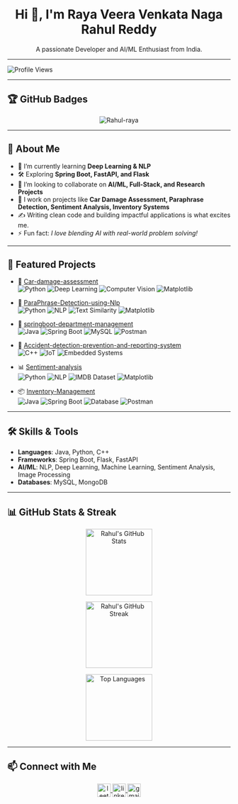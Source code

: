 <h1 align="center">Hi 👋, I'm Raya Veera Venkata Naga Rahul Reddy</h1>
<p align="center">A passionate Developer and AI/ML Enthusiast from India.</p>

---

![Profile Views](https://komarev.com/ghpvc/?username=Rahul-raya&label=Profile%20views&color=0e75b6&style=flat)

---

## 🏆 GitHub Badges
<p align="center">
  <img src="https://github-profile-trophy.vercel.app/?username=Rahul-raya&theme=darkhub&row=1&column=6&margin-w=15&margin-h=15" alt="Rahul-raya" />
</p>

---

## 🚀 About Me
- 🌱 I’m currently learning **Deep Learning & NLP**
- 🛠️ Exploring **Spring Boot, FastAPI, and Flask**
- 🤝 I’m looking to collaborate on **AI/ML, Full-Stack, and Research Projects**
- 📘 I work on projects like **Car Damage Assessment, Paraphrase Detection, Sentiment Analysis, Inventory Systems**
- ✍️ Writing clean code and building impactful applications is what excites me.
- ⚡ Fun fact: *I love blending AI with real-world problem solving!*

---

## 📂 Featured Projects

- 🚗 [Car-damage-assessment](https://github.com/Rahul-raya/Car-damage-assesment)  
  ![Python](https://img.shields.io/badge/Python-3776AB?style=flat&logo=python&logoColor=white)
  ![Deep Learning](https://img.shields.io/badge/Deep%20Learning-black?style=flat&logo=pytorch&logoColor=red)
  ![Computer Vision](https://img.shields.io/badge/Computer%20Vision-008080?style=flat&logo=opencv&logoColor=white)
  ![Matplotlib](https://img.shields.io/badge/Matplotlib-11557c?style=flat&logo=plotly&logoColor=white)

- 🔁 [ParaPhrase-Detection-using-Nlp](https://github.com/Rahul-raya/ParaPhrase-Detection-using-Nlp)  
  ![Python](https://img.shields.io/badge/Python-3776AB?style=flat&logo=python&logoColor=white)
  ![NLP](https://img.shields.io/badge/NLP-Natural%20Language%20Processing-brightgreen?style=flat)
  ![Text Similarity](https://img.shields.io/badge/Text%20Similarity-FF6F00?style=flat)
  ![Matplotlib](https://img.shields.io/badge/Matplotlib-11557c?style=flat&logo=plotly&logoColor=white)

- 🏢 [springboot-department-management](https://github.com/Rahul-raya/springboot-department-management)  
  ![Java](https://img.shields.io/badge/Java-ED8B00?style=flat&logo=openjdk&logoColor=white)
  ![Spring Boot](https://img.shields.io/badge/Spring%20Boot-6DB33F?style=flat&logo=springboot&logoColor=white)
  ![MySQL](https://img.shields.io/badge/MySQL-4479A1?style=flat&logo=mysql&logoColor=white)
  ![Postman](https://img.shields.io/badge/Postman-FF6C37?style=flat&logo=postman&logoColor=white)

- 🚨 [Accident-detection-prevention-and-reporting-system](https://github.com/Rahul-raya/Accident-detection-prevention-and-reporting-system)  
  ![C++](https://img.shields.io/badge/C++-00599C?style=flat&logo=cplusplus&logoColor=white)
  ![IoT](https://img.shields.io/badge/IoT-Internet%20of%20Things-blue?style=flat)
  ![Embedded Systems](https://img.shields.io/badge/Embedded%20Systems-800080?style=flat)

- 📊 [Sentiment-analysis](https://github.com/Rahul-raya/Sentiment-analysis)  
  ![Python](https://img.shields.io/badge/Python-3776AB?style=flat&logo=python&logoColor=white)
  ![NLP](https://img.shields.io/badge/NLP-Sentiment%20Analysis-brightgreen?style=flat)
  ![IMDB Dataset](https://img.shields.io/badge/Dataset-IMDB-yellow?style=flat)
  ![Matplotlib](https://img.shields.io/badge/Matplotlib-11557c?style=flat&logo=plotly&logoColor=white)

- 📦 [Inventory-Management](https://github.com/Rahul-raya/Inventory-Management)  
  ![Java](https://img.shields.io/badge/Java-ED8B00?style=flat&logo=openjdk&logoColor=white)
  ![Spring Boot](https://img.shields.io/badge/Spring%20Boot-6DB33F?style=flat&logo=springboot&logoColor=white)
  ![Database](https://img.shields.io/badge/Database-MySQL-informational?style=flat)
  ![Postman](https://img.shields.io/badge/Postman-FF6C37?style=flat&logo=postman&logoColor=white)



---

## 🛠️ Skills & Tools
- **Languages**: Java, Python, C++
- **Frameworks**: Spring Boot, Flask, FastAPI
- **AI/ML**: NLP, Deep Learning, Machine Learning, Sentiment Analysis, Image Processing
- **Databases**: MySQL, MongoDB

---

## 📊 GitHub Stats & Streak
<p align="center">
  <!-- GitHub Stats -->
  <img src="https://github-readme-stats.vercel.app/api?username=Rahul-raya&show_icons=true&theme=radical&hide_border=true&count_private=true&v=1" 
       alt="Rahul's GitHub Stats" height="150" />
</p>
<p align="center">
  <!-- GitHub Streak -->
  <img src="https://github-readme-streak-stats.herokuapp.com?user=Rahul-raya&theme=radical&hide_border=true" 
       alt="Rahul's GitHub Streak" height="150"/>
</p>

<p align="center">
  <!-- Top Languages (Including Private Repos) -->
  <img src="https://github-readme-stats.vercel.app/api/top-langs/?username=Rahul-raya&layout=compact&theme=radical&hide_border=true&count_private=true&v=1" 
       alt="Top Languages" height="150"/>
</p>

---



## 📫 Connect with Me
<p align="center">
  <a href="https://leetcode.com/u/Rahul_Raya/" target="blank">
    <img align="center" src="https://upload.wikimedia.org/wikipedia/commons/1/19/LeetCode_logo_black.png" alt="leetcode" height="30" width="30" />
  </a>

  <a href="https://www.linkedin.com/in/rahul-raya/" target="blank">
    <img align="center" src="https://cdn.jsdelivr.net/gh/devicons/devicon/icons/linkedin/linkedin-original.svg" alt="linkedin" height="30" width="30" />
  </a>
  <a href="mailto:rahulraya662005@gmail.com" target="blank">
    <img align="center" src="https://cdn.jsdelivr.net/gh/devicons/devicon/icons/google/google-original.svg" alt="gmail" height="30" width="30" />
</a>

</p>

